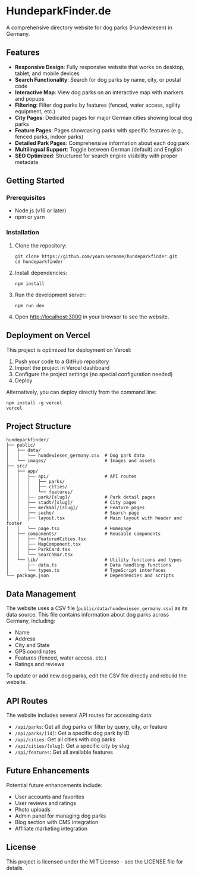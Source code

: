 # HundeparkFinder.de

A comprehensive directory website for dog parks (Hundewiesen) in Germany.

## Features

- **Responsive Design**: Fully responsive website that works on desktop, tablet, and mobile devices
- **Search Functionality**: Search for dog parks by name, city, or postal code
- **Interactive Map**: View dog parks on an interactive map with markers and popups
- **Filtering**: Filter dog parks by features (fenced, water access, agility equipment, etc.)
- **City Pages**: Dedicated pages for major German cities showing local dog parks
- **Feature Pages**: Pages showcasing parks with specific features (e.g., fenced parks, indoor parks)
- **Detailed Park Pages**: Comprehensive information about each dog park
- **Multilingual Support**: Toggle between German (default) and English
- **SEO Optimized**: Structured for search engine visibility with proper metadata

## Getting Started

### Prerequisites

- Node.js (v16 or later)
- npm or yarn

### Installation

1. Clone the repository:
   ```
   git clone https://github.com/yourusername/hundeparkfinder.git
   cd hundeparkfinder
   ```

2. Install dependencies:
   ```
   npm install
   ```

3. Run the development server:
   ```
   npm run dev
   ```

4. Open [http://localhost:3000](http://localhost:3000) in your browser to see the website.

## Deployment on Vercel

This project is optimized for deployment on Vercel:

1. Push your code to a GitHub repository
2. Import the project in Vercel dashboard
3. Configure the project settings (no special configuration needed)
4. Deploy

Alternatively, you can deploy directly from the command line:

```
npm install -g vercel
vercel
```

## Project Structure

```
hundeparkfinder/
├── public/
│   ├── data/
│   │   └── hundewiesen_germany.csv  # Dog park data
│   └── images/                      # Images and assets
├── src/
│   ├── app/
│   │   ├── api/                     # API routes
│   │   │   ├── parks/
│   │   │   ├── cities/
│   │   │   └── features/
│   │   ├── park/[slug]/             # Park detail pages
│   │   ├── stadt/[slug]/            # City pages
│   │   ├── merkmal/[slug]/          # Feature pages
│   │   ├── suche/                   # Search page
│   │   ├── layout.tsx               # Main layout with header and footer
│   │   └── page.tsx                 # Homepage
│   ├── components/                  # Reusable components
│   │   ├── FeaturedCities.tsx
│   │   ├── MapComponent.tsx
│   │   ├── ParkCard.tsx
│   │   └── SearchBar.tsx
│   └── lib/                         # Utility functions and types
│       ├── data.ts                  # Data handling functions
│       └── types.ts                 # TypeScript interfaces
└── package.json                     # Dependencies and scripts
```

## Data Management

The website uses a CSV file (`public/data/hundewiesen_germany.csv`) as its data source. This file contains information about dog parks across Germany, including:

- Name
- Address
- City and State
- GPS coordinates
- Features (fenced, water access, etc.)
- Ratings and reviews

To update or add new dog parks, edit the CSV file directly and rebuild the website.

## API Routes

The website includes several API routes for accessing data:

- `/api/parks`: Get all dog parks or filter by query, city, or feature
- `/api/parks/[id]`: Get a specific dog park by ID
- `/api/cities`: Get all cities with dog parks
- `/api/cities/[slug]`: Get a specific city by slug
- `/api/features`: Get all available features

## Future Enhancements

Potential future enhancements include:

- User accounts and favorites
- User reviews and ratings
- Photo uploads
- Admin panel for managing dog parks
- Blog section with CMS integration
- Affiliate marketing integration

## License

This project is licensed under the MIT License - see the LICENSE file for details.
